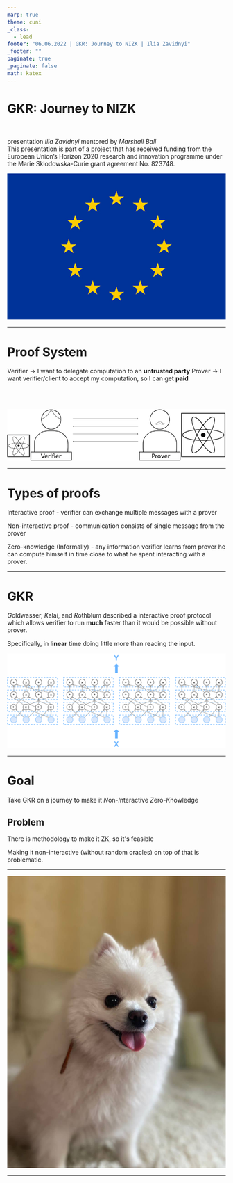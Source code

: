 ```yaml
---
marp: true
theme: cuni                
_class:        
  - lead   
footer: "06.06.2022 | GKR: Journey to NIZK | Ilia Zavidnyi"   
_footer: ""                   
paginate: true            
_paginate: false    
math: katex    
---
```

<style>
    section {
        font-family: Inter,Helvetica Neue,Helvetica,sans-serif;
        justify-content: start; 
    }
</style>

# GKR: Journey to NIZK
<br>

presentation *Ilia Zavidnyi*
mentored by *Marshall Ball*
<br>
This presentation is part of a project that has received funding from the European Union’s Horizon 2020 research and innovation programme under the Marie Sklodowska-Curie grant agreement No. 823748.


![bg cover right:47%](eu-flag.jpeg)

---

# Proof System

Verifier -> I want to delegate computation to an **untrusted party**
Prover -> I want verifier/client to accept my computation, so I can get **paid**

<br>
<br>


![](prover-verifier.png)

---

# Types of proofs

Interactive proof - verifier can exchange multiple messages with a prover

Non-interactive proof - communication consists of single message from the prover

Zero-knowledge (Informally) - any information verifier learns from prover he can compute himself in time close to what he spent interacting with a prover.

---


# GKR

*G*oldwasser, *K*alai, and *R*othblum described a interactive proof protocol which allows verifier to run **much** faster than it would be possible without prover.

Specifically, in **linear** time doing little more than reading the input.

![center w:800px](boolean.png)


---

# Goal

Take GKR on a journey to make it *N*on-*I*nteractive *Z*ero-*K*nowledge

## Problem

There is methodology to make it ZK, so it's feasible

Making it non-interactive (without random oracles) on top of that is problematic.

---


![bg ](doggo.jpg)

---